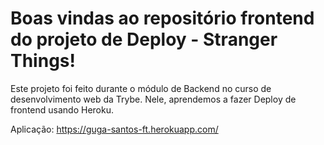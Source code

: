 # Boas vindas ao repositório frontend do projeto de Deploy - Stranger Things!

Este projeto foi feito durante o módulo de Backend no curso de desenvolvimento web da Trybe. Nele, aprendemos a fazer Deploy de frontend usando Heroku.

Aplicação:
 https://guga-santos-ft.herokuapp.com/

